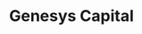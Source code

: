 ---
layout: firm_page
title: "Genesys Capital"
id: "genesyscapital.com"
permalink: "/genesyscapitalgenesyscapital.com/"
website: "https://www.genesyscapital.com"
offices: "Toronto (Canada)"
investment_stages: "Seed, Series A, Series B"
portfolio_companies: "Adapsyn Bioscience Inc., CryoStasis Inc., EBT Medical, Feldan Therapeutics, Flosonics Medical, Functional Neuromodulation Ltd., Fusion Pharmaceuticals, Giiant Pharma Inc., Inversago Pharma, Profound Medical Inc., Questat Inc., Veralox Therapeutics, Inc., Affinium Pharmaceuticals, Aptinyx Inc., DELEX Therapeutics Inc., Epocal Inc., Excel-Tech Limited, Fairhaven Pharmaceuticals Inc., IDbyDNA, Invitae Corporation, Ionalytics Corporation, Millenium Biologix Corporation, Naurex Inc., Systems Xcellence Inc., Xillix Technologies Corporation"
portfolio_link: "https://www.genesyscapital.com/#portfolio"
investment_markets: "Biotechnology, Pharmaceuticals, Medical Technology"
founded_year: "2000"
description: "Genesys Capital is a life science venture capital firm that invests in and builds early-stage companies in the high-growth sectors of biotechnology, pharmaceuticals, and medical technology. They have a proven track record of identifying emerging bioscience opportunities and transforming them into commercially successful enterprises."
linkedin: "https://ca.linkedin.com/company/genesys-capital"
twitter: "https://twitter.com/genesyscapital"
instagram: ""
team_page: "https://www.genesyscapital.com/#team"
investor_type: "Venture Capital"
crunchbase: "https://www.crunchbase.com/organization/genesys-capital"
pitchbook: "https://pitchbook.com/profiles/investor/11197-45"

# SEO Optimization
meta_title: "Genesys Capital - VC Firm - projectstartups.com"
meta_description: "Genesys Capital, Genesys Capital is a life science venture capital firm that invests in and builds early-stage companies in the high-growth sectors of biotechnology, p..."
meta_keywords: "Genesys Capital, Biotechnology, Pharmaceuticals, Medical Technology, VC firm, venture capital, startup investor, projectstartups.com"
canonical_url: "https://vc.projectstartups.com/genesyscapitalgenesyscapital.com/"
---